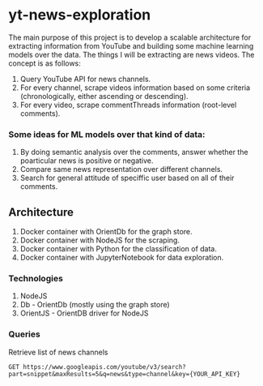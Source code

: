 # yt-news-exploration
The main purpose of this project is to develop a scalable architecture for extracting information from YouTube and building some machine learning models over the data. The things I will be extracting are news videos. The concept is as follows:
1. Query YouTube API for news channels.
2. For every channel, scrape videos information based on some criteria (chronologically, either ascending or descending).
3. For every video, scrape commentThreads information (root-level comments).

### Some ideas for ML models over that kind of data:
1. By doing semantic analysis over the comments, answer whether the poarticular news is positive or negative.
2. Compare same news representation over different channels.
3. Search for general attitude of speciffic user based on all of their comments.

## Architecture
1. Docker container with OrientDb for the graph store.
2. Docker container with NodeJS for the scraping.
3. Docker container with Python for the classification of data.
4. Docker container with JupyterNotebook for data exploration.

### Technologies
1. NodeJS
2. Db - OrientDb (mostly using the graph store)
3. OrientJS - OrientDB driver for NodeJS

### Queries
Retrieve list of news channels
```
GET https://www.googleapis.com/youtube/v3/search?part=snippet&maxResults=5&q=news&type=channel&key={YOUR_API_KEY}
```